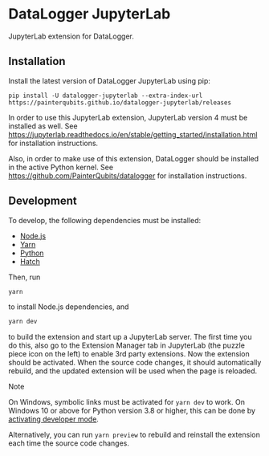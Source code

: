# DataLogger JupyterLab

JupyterLab extension for DataLogger.

## Installation

Install the latest version of DataLogger JupyterLab using pip:

```
pip install -U datalogger-jupyterlab --extra-index-url https://painterqubits.github.io/datalogger-jupyterlab/releases
```

In order to use this JupyterLab extension, JupyterLab version 4 must be installed as well.
See https://jupyterlab.readthedocs.io/en/stable/getting_started/installation.html for
installation instructions.

Also, in order to make use of this extension, DataLogger should be installed in the active
Python kernel. See https://github.com/PainterQubits/datalogger for installation
instructions.


## Development

To develop, the following dependencies must be installed:

- [Node.js](https://nodejs.org/en/download)
- [Yarn](https://yarnpkg.com/getting-started/install)
- [Python](https://www.python.org/downloads/)
- [Hatch](https://hatch.pypa.io/latest/install/)

Then, run

```bash
yarn
```

to install Node.js dependencies, and

```bash
yarn dev
```

to build the extension and start up a JupyterLab server. The first time you do this, also
go to the Extension Manager tab in JupyterLab (the puzzle piece icon on the left) to
enable 3rd party extensions. Now the extension should be activated. When the source code
changes, it should automatically rebuild, and the updated extension will be used when the
page is reloaded.

> [!NOTE]  
> On Windows, symbolic links must be activated for `yarn dev` to work. On Windows 10 or
> above for Python version 3.8 or higher, this can be done by
> [activating developer mode](https://learn.microsoft.com/en-us/windows/apps/get-started/enable-your-device-for-development).
>
> Alternatively, you can run `yarn preview` to rebuild and reinstall the extension each
> time the source code changes.
